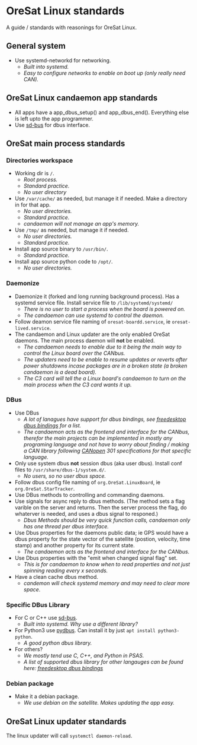 # OreSat Linux standards
A guide / standards with reasonings for OreSat Linux.


## General system
- Use systemd-networkd for networking.
    - *Built into systemd.*
    - *Easy to configure networks to enable on boot up (only really need CAN).*


## OreSat Linux candaemon app standards
- All apps have a app_dbus_setup() and app_dbus_end(). Everything else is left upto the app programmer. 
- Use [sd-bus] for dbus interface.


## OreSat main process standards

### Directories workspace
- Working dir is `/`.
    - *Root process.*
    - *Standard practice.*
    - *No user directory*
- Use `/var/cache/` as needed, but manage it if needed. Make a directory in for that app.
    - *No user directories.*
    - *Standard practice.*
    - *candaemon will not manage an app's memory.* 
- Use `/tmp/` as needed, but manage it if needed. 
    - *No user directories.*
    - *Standard practice.*
- Install app source binary to `/usr/bin/`.
    - *Standard practice.*
- Install app source python code to `/opt/`. 
    - *No user directories.*

### Daemonize
- Daemonize it (forked and long running background process). Has a systemd service file. Install service file to `/lib/systemd/systemd/`
    - *There is no user to start a process when the board is powered on.*
    - *The candaemon can use systemd to control the daemon.*
- Follow deamon service file naming of `oresat-boardd.service`, ie `oresat-lived.service`.
- The candaemon and Linux updater are the only enabled OreSat daemons. The main process daemon will **not** be enabled.
    - *The candaemon needs to enable due to it being the main way to control the Linux board over the CANbus.*
    - *The updaters need to be enable to resume updates or reverts after power shutdowns incase packages are in a broken state (a broken candaemon is a dead board).*
    - *The C3 card will tell the a Linux board's candaemon to turn on the main process when the C3 card wants it up.*

### DBus
- Use DBus
    - *A lot of lanagues have support for dbus bindings, see [freedesktop dbus bindings] for a list.*
    - *The candaemon acts as the frontend and interface for the CANbus, therefor the main projects can be implemented in mostly any programing language and not have to worry about finding / making a CAN library following [CANopen] 301 specifications for that specific language.*
- Only use system dbus **not** session dbus (aka user dbus). Install conf files to `/usr/share/dbus-1/system.d/`.
    - *No users, so no user dbus space.*
- Follow dbus config file naming of `org.OreSat.LinuxBoard`, ie `org.OreSat.StarTracker`.
- Use DBus methods to controlling and commanding daemons. 
- Use signals for async reply to dbus methods. (The method sets a flag varible on the server and returns. Then the server process the flag, do whaterver is needed, and uses a dbus signal to responed.)
    - *Dbus Methods should be very quick function calls, candaemon only has one thread per dbus interface.*
- Use Dbus properties for the daemons public data; ie GPS would have a dbus property for the state vector of the satellite (postion, velocity, time stamp) and another property for its current state. 
    - *The candaemon acts as the frontend and interface for the CANbus.*
- Use Dbus properties with the "emit when changed signal flag" set. 
    - *This is for candaemon to know when to read properties and not just spinning reading every x seconds.*
- Have a clean cache dbus method.
    - *candemon will check systemd memory and may need to clear more space*.

### Specific DBus Library
- For C or C++ use [sd-bus].
    - *Built into systemd. Why use a different library?*
- For Python3 use [pydbus]. Can install it by just `apt install python3-python`.
    - *A good python dbus library.*
- For others?
    - *We mostly tend use C, C++, and Python in PSAS.*
    - *A list of supported dbus library for other langauges can be found here: [freedesktop dbus bindings]*

### Debian package
- Make it a debian package. 
    - *We use debian on the satellite. Makes updating the app easy.*


## OreSat Linux updater standards
The linux updater will call `systemctl daemon-reload`.

[CANopen]:https://en.wikipedia.org/wiki/CANopen
[sd-bus]:https://github.com/systemd/systemd/blob/master/src/systemd/sd-bus.h
[pydbus]:https://github.com/LEW21/pydbus
[freedesktop dbus bindings]:https://www.freedesktop.org/wiki/Software/DBusBindings/
